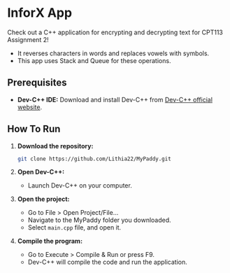 # InforX App

Check out a C++ application for encrypting and decrypting text for CPT113 Assignment 2!
- It reverses characters in words and replaces vowels with symbols.
- This app uses Stack and Queue for these operations.

## Prerequisites

- **Dev-C++ IDE:** Download and install Dev-C++ from [Dev-C++ official website](https://www.bloodshed.net/devcpp.html).
  
## How To Run

1. **Download the repository:**

   ```bash
   git clone https://github.com/Lithia22/MyPaddy.git

2. **Open Dev-C++:**
   - Launch Dev-C++ on your computer.

3. **Open the project:**
   - Go to File > Open Project/File...
   - Navigate to the MyPaddy folder you downloaded.
   - Select `main.cpp` file, and open it.

4. **Compile the program:**
   - Go to Execute > Compile & Run or press F9.
   - Dev-C++ will compile the code and run the application.
